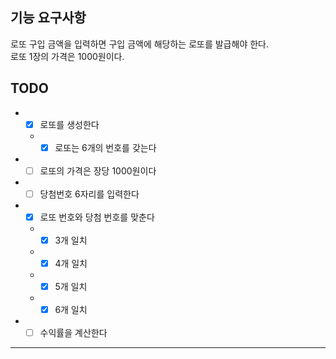 ## 기능 요구사항
로또 구입 금액을 입력하면 구입 금액에 해당하는 로또를 발급해야 한다.  
로또 1장의 가격은 1000원이다.

## TODO
- - [x] 로또를 생성한다
  - - [x] 로또는 6개의 번호를 갖는다
- - [ ] 로또의 가격은 장당 1000원이다
- - [ ] 당첨번호 6자리를 입력한다
- - [x] 로또 번호와 당첨 번호를 맞춘다
  - - [x] 3개 일치
  - - [x] 4개 일치
  - - [x] 5개 일치
  - - [x] 6개 일치
- - [ ] 수익률을 계산한다

--- 